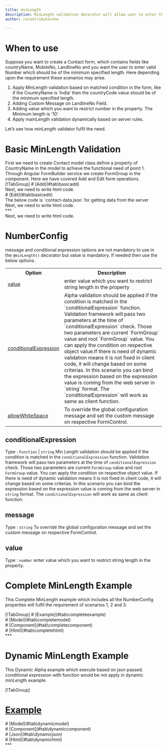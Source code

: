 ```yaml
---
title: minLength 
description: MinLength validation decorator will allow user to enter the input length matching the minimum length value parameter.
author: rxcontributorone

---
```

# When to use
Suppose you want to create a Contact form, which contains fields like countryName, MobileNo, LandlineNo and you want the user to enter valid  Number which should be of the minimum specified length. Here depending upon the requirement these scenarios may arise.
<ol>
<li>Apply MinLength validation based on matched condition in the form, like if the CountryName is ‘India’ then the countryCode value  should be of the minimum specified length.</li>
<li>Adding Custom Message on LandlineNo Field.</li>
<li>Adding value which you want to restrict number in the property. The Minimum length is '10'. </li>
<li>Apply mainLength validation dynamically based on server rules.</li>
</ol>
Let’s see how minLength validator fulfil the need.

# Basic MinLength Validation

<data-scope scope="['decorator']">
First we need to create Contact model class define a property of CountryName in the model to achieve the functional need of point 1.
<div component="app-code" key="alpha-add-model"></div> 
</data-scope>
Through Angular FormBuilder service we create FormGroup in the component.
Here we have covered Add and Edit form operations. 

<data-scope scope="['decorator']">
<div component="app-tabs" key="basic-operations"></div>
[!TabGroup]
# [Add](#tab\basicadd)
<div component="app-code" key="alpha-add-component"></div> 
Next, we need to write html code.
<div component="app-code" key="alpha-add-html"></div> 
<div component="app-alpha-add" title="alpha Decorator for add Example"></div>
# [Edit](#tab\basicedit)
<div component="app-code" key="alpha-edit-component"></div> 
The below code is `contact-data.json` for getting data from the server
<div component="app-code" key="data-json"></div> 
Next, we need to write html code.
<div component="app-code" key="alpha-edit-html"></div> 
<div component="app-alpha-add" title="alpha Decorator for edit Example"></div>
***
</data-scope>

<data-scope scope="['validator','templateDriven']">
<div component="app-code" key="alpha-add-component"></div> 
Next, we need to write html code.
<div component="app-code" key="alpha-add-html"></div> 
<div component="app-alpha-add" title="alpha Decorator for add Example"></div>
</data-scope>

# NumberConfig 

message and conditional expression options are not mandatory to use in the `@minLength()` decorator but value is mandatory. If needed then use the below options.

<table class="table table-bordered table-striped">
<tr><th>Option</th><th>Description</th></tr>
<tr><td><a href="#value" (click)='scrollTo("#value")' title="value">value</a></td><td>enter value which you want to restrict string length in the property</td></tr>
<tr><td><a href="#conditionalExpression" (click)='scrollTo("#conditionalExpression")' title="conditionalExpression">conditionalExpression</a></td><td>Alpha validation should be applied if the condition is matched in the `conditionalExpression` function. Validation framework will pass two parameters at the time of `conditionalExpression` check. Those two parameters are current `FormGroup` value and root `FormGroup` value. You can apply the condition on respective object value.If there is need of dynamic validation means it is not fixed in client code, it will change based on some criterias. In this scenario you can bind the expression based on the expression value is coming from the web server in `string` format. The `conditionalExpression` will work as same as client function.</td></tr>
<tr><td><a href="#message" (click)='scrollTo("#message")' title="message">allowWhiteSpace</a></td><td>To override the global configuration message and set the custom message on respective FormControl.</td></tr>
</table>

## conditionalExpression 
Type :  `Function`  |  `string` 
Min Length validation should be applied if the condition is matched in the `conditionalExpression` function. Validation framework will pass two parameters at the time of `conditionalExpression` check. Those two parameters are current `FormGroup` value and root `FormGroup` value. You can apply the condition on respective object value.
If there is need of dynamic validation means it is not fixed in client code, it will change based on some criterias. In this scenario you can bind the expression based on the expression value is coming from the web server in `string` format. The `conditionalExpression` will work as same as client function.

<div component="app-note" key="minLength-conditionalExpressionExampleFunction-model"></div>
<div component="app-code" key="minLength-conditionalExpressionExampleFunction-model"></div> 
<div component="app-note" key="minLength-conditionalExpressionExampleString-model"></div> 
<div component="app-code" key="minLength-conditionalExpressionExampleString-model"></div> 

<div component="app-example-runner" ref-component="app-minLength-conditionalExpression" title="minLength decorators with conditionalExpression" key="conditionalExpression"></div>

## message 
Type :  `string` 
To override the global configuration message and set the custom message on respective FormControl.

<div component="app-code" key="minLength-messageExample-model"></div> 
<div component="app-example-runner" ref-component="app-minLength-message" title="minLength decorators with message" key="message"></div>

## value 
Type :  `number` 
enter value which you want to restrict string length in the property.

<div component="app-code" key="minLength-valueExample-model"></div> 
<div component="app-example-runner" ref-component="app-minLength-value" title="minLength decorators with value" key="value"></div>

# Complete MinLength Example

This Complete MinLength example which includes all the NumberConfig properties will fulfil the requirement of scenarios 1, 2 and 3.

<div component="app-tabs" key="complete"></div>
[!TabGroup]
# [Example](#tab\completeexample)
<div component="app-minLength-complete"></div>
<data-scope scope="['decorator']">
# [Model](#tab\completemodel)
<div component="app-code" key="minLength-complete-model"></div> 
</data-scope>
# [Component](#tab\completecomponent)
<div component="app-code" key="minLength-complete-component"></div> 
# [Html](#tab\completehtml)
<div component="app-code" key="minLength-complete-html"></div> 
***

# Dynamic MinLength Example

This Dynamic Alpha example which execute based on json passed. conditional expression with function would be not apply in dynamic minLength example. 

<div component="app-tabs" key="dynamic"></div>

[!TabGroup]
# [Example](#tab\dynamicexample)
<div component="app-minLength-dynamic"></div>
<data-scope scope="['decorator']">
# [Model](#tab\dynamicmodel)
<div component="app-code" key="minLength-dynamic-model"></div>
</data-scope>
# [Component](#tab\dynamiccomponent)
<div component="app-code" key="minLength-dynamic-component"></div>
# [Json](#tab\dynamicjson)
<div component="app-code" key="minLength-dynamic-json"></div>
# [Html](#tab\dynamichtml)
<div component="app-code" key="minLength-dynamic-html"></div> 
***
